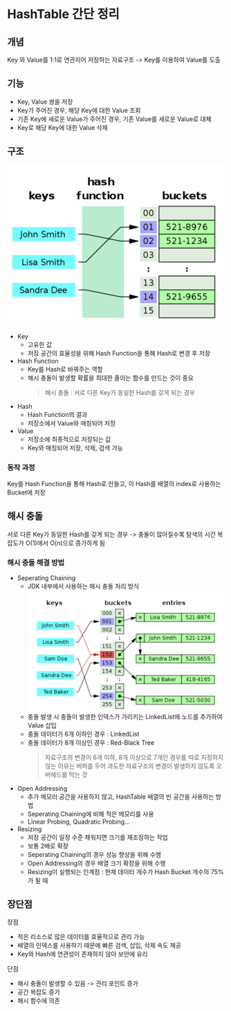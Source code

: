 # HashTable 간단 정리

## 개념

Key 와 Value를 1:1로 연관지어 저장하는 자료구조
-> Key를 이용하여 Value를 도출

## 기능

- Key, Value 쌍을 저장
- Key가 주어진 경우, 해당 Key에 대한 Value 조회
- 기존 Key에 새로운 Value가 주어진 경우, 기존 Value를 새로운 Value로 대체
- Key로 해당 Key에 대한 Value 삭제

## 구조

<img src="/해시/images/해시테이블.png">

- Key
  - 고유한 값
  - 저장 공간의 효율성을 위해 Hash Function을 통해 Hash로 변경 후 저장
- Hash Function
  - Key를 Hash로 바꿔주는 역할
  - 해시 충돌이 발생할 확률을 최대한 줄이는 함수를 만드는 것이 중요
    > 해시 충돌 : 서로 다른 Key가 동일한 Hash를 갖게 되는 경우
- Hash
  - Hash Function의 결과
  - 저장소에서 Value와 매칭되어 저장
- Value
  - 저장소에 최종적으로 저장되는 값
  - Key와 매칭되어 저장, 삭제, 검색 가능

### 동작 과정

Key를 Hash Function을 통해 Hash로 만들고, 이 Hash를 배열의 index로 사용하는 Bucket에 저장

## 해시 충돌

서로 다른 Key가 동일한 Hash를 갖게 되는 경우
-> 충돌이 많아질수록 탐색의 시간 복잡도가 O(1)에서 O(n)으로 증가하게 됨

### 해시 충돌 해결 방법

- Seperating Chaining
  - JDK 내부에서 사용하는 해시 충돌 처리 방식
    <img src="/해시/images/Seperating Chaining.png">
  - 충돌 발생 시 충돌이 발생한 인덱스가 가리키는 LinkedList에 노드를 추가하여 Value 삽입
  - 충돌 데이터가 6개 이하인 경우 : LinkedList
  - 충돌 데이터가 8개 이상인 경우 : Red-Black Tree
    > 자료구조의 변경이 6개 이하, 8개 이상으로 7개인 경우를 따로 지정하지 않는 이유는 버퍼를 두어 과도한 자료구조의 변경이 발생하지 않도록 오버헤드를 막는 것
- Open Addressing
  - 추가 메모리 공간을 사용하지 않고, HashTable 배열의 빈 공간을 사용하는 방법
  - Seperating Chaining에 비해 적은 메모리를 사용
  - Linear Probing, Quadratic Probing...
- Resizing
  - 저장 공간이 일정 수준 채워지면 크기를 재조정하는 작업
  - 보통 2배로 확장
  - Seperating Chaining의 경우 성능 향상을 위해 수행
  - Open Addressing의 경우 배열 크기 확장을 위해 수행
  - Resizing이 실행되는 인계점 : 현재 데이터 개수가 Hash Bucket 개수의 75%가 될 때

## 장단점

장점

- 적은 리소스로 많은 데이터를 효율적으로 관리 가능
- 배열의 인덱스를 사용하기 때문에 빠른 검색, 삽입, 삭제 속도 제공
- Key와 Hash에 연관성이 존재하지 않아 보안에 유리

단점

- 해시 충돌이 발생할 수 있음 -> 관리 포인트 증가
- 공간 복잡도 증가
- 해시 함수에 의존
